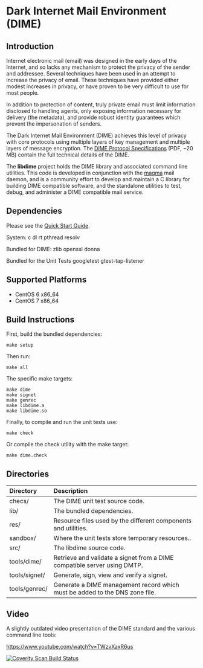 # Dark Internet Mail Environment (DIME)

## Introduction

Internet electronic mail (email) was designed in the early days of the Internet, and so
lacks any mechanism to protect the privacy of the sender and addressee. Several techniques
have been used in an attempt to increase the privacy of email. These techniques have provided
either modest increases in privacy, or have proven to be very difficult to use for most people.

In addition to protection of content, truly private email must limit information disclosed to 
handling agents, only exposing information necessary for delivery (the metadata), and provide robust
identity guarantees which prevent the impersonation of senders. 

The Dark Internet Mail Environment (DIME) achieves this level of privacy with core protocols
using multiple layers of key management and multiple layers of message encryption. The 
[DIME Protocol Specifications](https://darkmail.info/spec) (PDF, ~20 MB) contain the full technical details of 
the DIME.

The **libdime** project holds the DIME library and associated command line utilities. This code is 
developed in conjunction with the [magma](https://github.com/lavabit/magma) mail daemon, and is 
a community effort to develop and maintain a C library for building DIME compatible software, and
the standalone utilities to test, debug, and administer a DIME compatible mail service.

## Dependencies

Please see the [Quick Start Guide](res/docs/quickstart.md).

System:
c dl rt pthread resolv 

Bundled for DIME:
zlib openssl donna

Bundled for the Unit Tests
googletest gtest-tap-listener

## Supported Platforms

* CentOS 6 x86_64
* CentOS 7 x86_64

## Build Instructions

First, build the bundled dependencies:

    make setup

Then run:

    make all

The specific make targets:

    make dime
    make signet
    make genrec
    make libdime.a
    make libdime.so

Finally, to compile and run the unit tests use:

	make check
	
Or compile the check utility with the make target:

	make dime.check
	

## Directories

Directory | Description
:--- | :---
checs/ | The DIME unit test source code.
lib/ | The bundled dependencies. 
res/ | Resource files used by the different components and utilities.
sandbox/ | Where the unit tests store temporary resources..
src/ | The libdime source code.
tools/dime/ | Retrieve and validate a signet from a DIME compatible server using DMTP.
tools/signet/ | Generate, sign, view and verify a signet.
tools/genrec/ | Generate a DIME management record which must be added to the DNS zone file.

## Video

A slightly outdated video presentation of the DIME standard and the various command line tools:

https://www.youtube.com/watch?v=TWzvXaxR6us


<a href="https://scan.coverity.com/projects/libdime">
  <img alt="Coverity Scan Build Status"
       src="https://scan.coverity.com/projects/22979/badge.svg"/>
</a>
